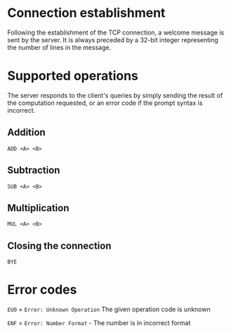 # Connection establishment
Following the establishment of the TCP connection, a welcome message is sent by the server.
It is always preceded by a 32-bit integer representing the number of lines in the message.

# Supported operations

The server responds to the client's queries by simply sending the result of the computation requested,
or an error code if the prompt syntax is incorrect.

## Addition
`ADD <A> <B>`

## Subtraction
`SUB <A> <B>` 

## Multiplication
`MUL <A> <B>`

## Closing the connection
`BYE`

# Error codes
`EUO` = `Error: Unknown Operation` The given operation code is unknown

`ENF` = `Error: Number Format` - The number is in incorrect format